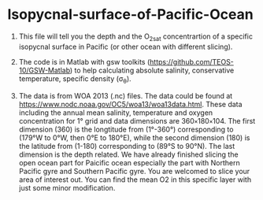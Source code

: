 # Isopycnal-surface-of-Pacific-Ocean

1. This file will tell you the depth and the O<sub>2sat</sub> concentrartion of a specific isopycnal surface in Pacific (or other ocean with different slicing).

2. The code is in Matlab with gsw toolkits (https://github.com/TEOS-10/GSW-Matlab) to help calculating absolute salinity, conservative temperature, specific density (σ<sub>θ</sub>).

3. The data is from WOA 2013 (.nc) files. The data could be found at https://www.nodc.noaa.gov/OC5/woa13/woa13data.html. These data including the annual mean salinity, temperature and oxygen concentration for 1° grid and data dimensions are 360`×`180`×`104. The first dimension (360) is the longtitude from (1°-360°) corresponding to (179°W to 0°W, then 0°E to 180°E), while the second dimension (180) is the latitude from (1-180) corresponding to (89°S to 90°N). The last dimension is the depth related. We have already finished slicing the open ocean part for Paicific ocean especially the part with Northern Pacific gyre and Southern Pacific gyre. You are welcomed to slice your area of interest out. You can find the mean O2 in this specific layer with just some minor modification.  
